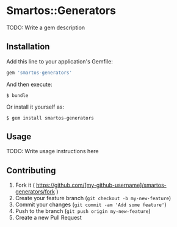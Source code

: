 # Smartos::Generators

TODO: Write a gem description

## Installation

Add this line to your application's Gemfile:

```ruby
gem 'smartos-generators'
```

And then execute:

    $ bundle

Or install it yourself as:

    $ gem install smartos-generators

## Usage

TODO: Write usage instructions here

## Contributing

1. Fork it ( https://github.com/[my-github-username]/smartos-generators/fork )
2. Create your feature branch (`git checkout -b my-new-feature`)
3. Commit your changes (`git commit -am 'Add some feature'`)
4. Push to the branch (`git push origin my-new-feature`)
5. Create a new Pull Request
